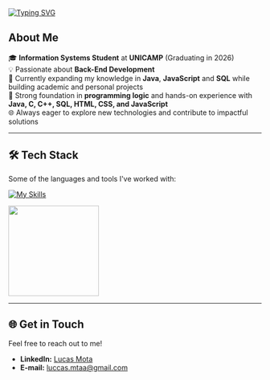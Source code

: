 <a href="https://git.io/typing-svg">
    <img src="https://readme-typing-svg.herokuapp.com?font=Fira+Code&weight=900&size=22&pause=1000&color=7C30F7&width=435&lines=Hi%2C+I'm+Lucas.+Welcome+to+my+profile+!" alt="Typing SVG" />
</a>

## About Me
🎓 **Information Systems Student** at **UNICAMP** (Graduating in 2026)  
💡 Passionate about **Back-End Development**                 
📖 Currently expanding my knowledge in **Java**, **JavaScript** and **SQL** while building academic and personal projects  
🌟 Strong foundation in **programming logic** and hands-on experience with **Java, C, C++, SQL, HTML, CSS, and JavaScript**  
🌐 Always eager to explore new technologies and contribute to impactful solutions  

---

## 🛠️ Tech Stack
Some of the languages and tools I've worked with: 

[![My Skills](https://skillicons.dev/icons?i=java,js,html,css,c,cpp,git,github,idea,vscode&theme=dark)](https://skillicons.dev)  


<div>
    <a href="https://github.com/Lucas-Mta">
        <img height="180em" src="https://github-readme-stats.vercel.app/api/top-langs/?username=Lucas-Mta&layout=compact&langs_count=7&theme=radical"/>
    </a>
</div>

---

## 🌐 Get in Touch
Feel free to reach out to me!

- **LinkedIn:** [Lucas Mota](https://www.linkedin.com/in/lucas-motadev)
- **E-mail:** [luccas.mtaa@gmail.com](mailto:luccas.mtaa@gmail.com)

